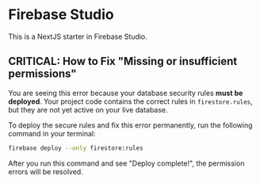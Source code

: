 # Firebase Studio

This is a NextJS starter in Firebase Studio.

## **CRITICAL: How to Fix "Missing or insufficient permissions"**

You are seeing this error because your database security rules **must be deployed**. Your project code contains the correct rules in `firestore.rules`, but they are not yet active on your live database.

To deploy the secure rules and fix this error permanently, run the following command in your terminal:

```bash
firebase deploy --only firestore:rules
```

After you run this command and see "Deploy complete!", the permission errors will be resolved.

